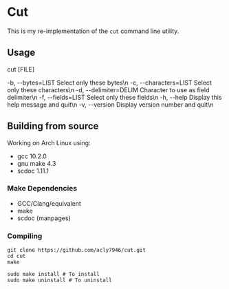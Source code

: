 # Cut

This is my re-implementation of the ```cut``` command line utility.

## Usage
cut <OPTIONS> [FILE]

  -b, --bytes=LIST       Select only these bytes\n
  -c, --characters=LIST  Select only these characters\n
  -d, --delimiter=DELIM  Character to use as field delimiter\n
  -f, --fields=LIST      Select only these fields\n
  -h, --help             Display this help message and quit\n
  -v, --version          Display version number and quit\n

## Building from source
Working on Arch Linux using:
* gcc 10.2.0
* gnu make 4.3
* scdoc 1.11.1

### Make Dependencies
* GCC/Clang/equivalent
* make
* scdoc (manpages)

### Compiling
```
git clone https://github.com/acly7946/cut.git
cd cut
make

sudo make install # To install
sudo make uninstall # To uninstall
```
